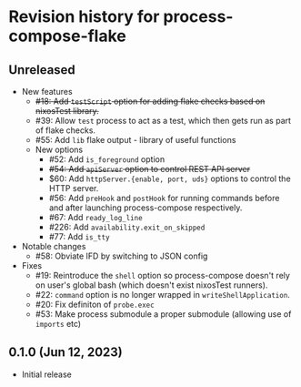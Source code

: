 # Revision history for process-compose-flake

## Unreleased

- New features
    - ~~#18: Add `testScript` option for adding flake checks based on nixosTest library.~~
    - #39: Allow `test` process to act as a test, which then gets run as part of flake checks.
    - #55: Add `lib` flake output - library of useful functions
    - New options
      - #52: Add `is_foreground` option
      - ~~#54: Add `apiServer` option to control REST API server~~
      - $60: Add `httpServer.{enable, port, uds}` options to control the HTTP server.
      - #56: Add `preHook` and `postHook` for running commands before and after launching process-compose respectively.
      - #67: Add `ready_log_line`
      - #226: Add `availability.exit_on_skipped`
      - #77: Add `is_tty`
- Notable changes
    - #58: Obviate IFD by switching to JSON config
- Fixes
    - #19: Reintroduce the `shell` option so process-compose doesn't rely on user's global bash (which doesn't exist nixosTest runners).
    - #22: `command` option is no longer wrapped in `writeShellApplication`.
    - #20: Fix definiton of `probe.exec`
    - #53: Make process submodule a proper submodule (allowing use of `imports` etc)


## 0.1.0 (Jun 12, 2023)

- Initial release
